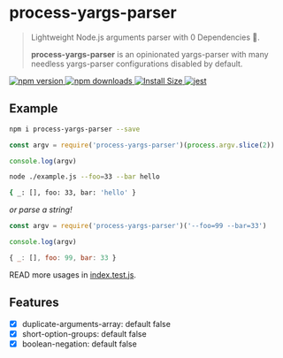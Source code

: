 # process-yargs-parser

> Lightweight Node.js arguments parser with 0 Dependencies 🚀.
>
> **process-yargs-parser** is an opinionated yargs-parser with many needless yargs-parser configurations disabled by default.

<p>
  <a href="https://www.npmjs.com/package/process-yargs-parser">
    <img src="https://img.shields.io/npm/v/process-yargs-parser.svg" alt="npm version" />
  </a>
  <a href="https://www.npmjs.com/package/process-yargs-parser">
    <img src="https://img.shields.io/npm/dm/process-yargs-parser.svg" alt="npm downloads" />
  </a>
  <a href="https://packagephobia.now.sh/result?p=process-yargs-parser" rel="nofollow">
    <img src="https://packagephobia.now.sh/badge?p=process-yargs-parser" alt="Install Size">
  </a>
  <a href="https://github.com/legend80s/process-yargs-parser/blob/master/test/index.test.js">
    <img src="https://badgen.net/badge/passed/jest/green" alt="jest" />
  </a>
</p>

## Example

```sh
npm i process-yargs-parser --save
```

```javascript
const argv = require('process-yargs-parser')(process.argv.slice(2))

console.log(argv)
```

```sh
node ./example.js --foo=33 --bar hello

{ _: [], foo: 33, bar: 'hello' }
```

*or parse a string!*

```javascript
const argv = require('process-yargs-parser')('--foo=99 --bar=33')

console.log(argv)
```

```javascript
{ _: [], foo: 99, bar: 33 }
```

READ more usages in [index.test.js](https://github.com/legend80s/process-yargs-parser/blob/master/test/index.test.js).

## Features

- [x] duplicate-arguments-array: default false
- [x] short-option-groups: default false
- [x] boolean-negation: default false
